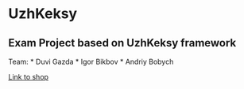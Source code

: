 # UzhKeksy
## Exam Project based on UzhKeksy framework
Team:
    * Duvi Gazda
    * Igor Bikbov
    * Andriy Bobych

[Link to shop](http://uzh-keksy-shop.gq/)